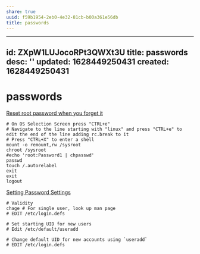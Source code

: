 ```yaml
---
share: true
uuid: f59b1954-2eb0-4e32-81cb-b00a361e56db
title: passwords
---
```

---
id: ZXpW1LUJocoRPt3QWXt3U
title: passwords
desc: ''
updated: 1628449250431
created: 1628449250431
---
# passwords
[Reset root password when you forget it](https://www.theurbanpenguin.com/reset-root-password-rhel-8/)

    # On OS Selection Screen press "CTRL+e"
    # Navigate to the line starting with "linux" and press "CTRL+e" to edit the end of the line adding rc.break to it
    # Press "CTRL+X" to enter a shell
    mount -o remount,rw /sysroot
    chroot /sysroot
    #echo 'root:Password1 | chpasswd'
    passwd
    touch /.autorelabel
    exit 
    exit
    logout

[Setting Password Settings](https://www.techrepublic.com/article/how-to-manage-linux-password-expiry-with-the-chage-command/)

    # Validity
    chage # For single user, look up man page
    # EDIT /etc/login.defs
    
    # Set starting UID for new users
    # Edit /etc/default/useradd
    
    # Change default UID for new accounts using `useradd`
    # EDIT /etc/login.defs